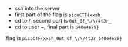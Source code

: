 - ssh into the server
- first part of the flag is `picoCTF{xxsh_`
- cd to /, second part is `0ut_0f_\/\/4t3r_`
- cd to user ~, final part is `540e4e79}`

flag is `picoCTF{xxsh_0ut_0f_\/\/4t3r_540e4e79}`